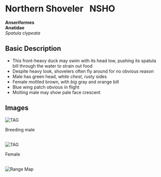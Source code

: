 # Northern Shoveler &nbsp; NSHO
**Anseriformes**<br>
**Anatidae**<br>
 *Spatula clypeata*

## Basic Description
- This front-heavy duck may swim with its head low, pushing its spatula bill through the water to strain out food
- Despite heavy look, shovelers often fly around for no obvious reason
- Male has green head, *white chest*, rusty sides
- Female mottled brown, with *big* gray and orange bill
- Blue wing patch obvious in flight
- Molting male may show pale face crescent


## Images

<!---Enter name of .jpg file--->
![TAG](NSHO.breeding.male.jpg)<br>

<!---Enter caption--->
Breeding male <br><br>


<!---Enter name of .jpg file--->
![TAG](NSHO.female.jpg)<br>

<!---Enter caption--->
Female <br><br>


<!---Enter name of range map--->
![Range Map](NSHO.map.jpg)

